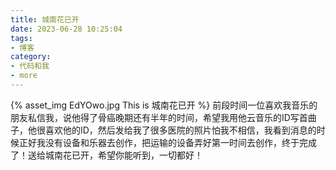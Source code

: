 ```yaml
---
title: 城南花已开
date: 2023-06-28 10:25:04
tags:
- 博客
category:
- 代码和我
- more
---
```

{% asset_img EdYOwo.jpg This is 城南花已开 %}
前段时间一位喜欢我音乐的朋友私信我，说他得了骨癌晚期还有半年的时间，希望我用他云音乐的ID写首曲子，他很喜欢他的ID，然后发给我了很多医院的照片怕我不相信，我看到消息的时候正好我没有设备和乐器去创作，把运输的设备弄好第一时间去创作，终于完成了！送给城南花已开，希望你能听到，一切都好！